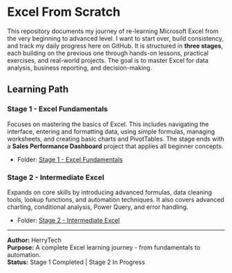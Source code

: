 # Excel From Scratch

This repository documents my journey of re-learning Microsoft Excel from the very beginning to advanced level. I want to start over, build consistency, and track my daily progress here on GitHub. It is structured in **three stages**, each building on the previous one through hands-on lessons, practical exercises, and real-world projects. The goal is to master Excel for data analysis, business reporting, and decision-making.  

## Learning Path  

### Stage 1 - Excel Fundamentals  
Focuses on mastering the basics of Excel. This includes navigating the interface, entering and formatting data, using simple formulas, managing worksheets, and creating basic charts and PivotTables. The stage ends with a **Sales Performance Dashboard** project that applies all beginner concepts.  
- Folder: [Stage 1 - Excel Fundamentals](./stage_1/)  

### Stage 2 - Intermediate Excel  
Expands on core skills by introducing advanced formulas, data cleaning tools, lookup functions, and automation techniques. It also covers advanced charting, conditional analysis, Power Query, and error handling.   
- Folder: [Stage 2 - Intermediate Excel](./stage_2/)  

---
**Author:** HerryTech  
**Purpose:** A complete Excel learning journey - from fundamentals to automation.  
**Status:** Stage 1 Completed | Stage 2 In Progress  

